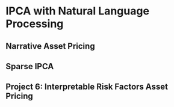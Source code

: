 # IPCA with Natural Language Processing

## Narrative Asset Pricing

## Sparse IPCA

## Project 6: Interpretable Risk Factors Asset Pricing